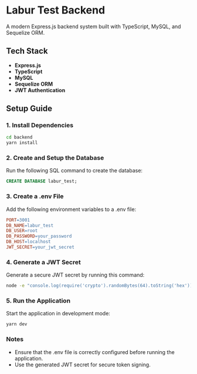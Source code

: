 # Labur Test Backend
A modern Express.js backend system built with TypeScript, MySQL, and Sequelize ORM.

## Tech Stack
- **Express.js**
- **TypeScript**
- **MySQL**
- **Sequelize ORM**
- **JWT Authentication**

## Setup Guide

### 1. Install Dependencies
```bash
cd backend
yarn install
```
### 2. Create and Setup the Database
Run the following SQL command to create the database:

```sql
CREATE DATABASE labur_test;
```
### 3. Create a .env File
Add the following environment variables to a .env file:

```makefile
PORT=3001
DB_NAME=labur_test
DB_USER=root
DB_PASSWORD=your_password
DB_HOST=localhost
JWT_SECRET=your_jwt_secret
```

### 4. Generate a JWT Secret
Generate a secure JWT secret by running this command:

```bash
node -e "console.log(require('crypto').randomBytes(64).toString('hex'))"
```

### 5. Run the Application
Start the application in development mode:

```bash
yarn dev
```

### Notes
- Ensure that the .env file is correctly configured before running the application.
- Use the generated JWT secret for secure token signing.
